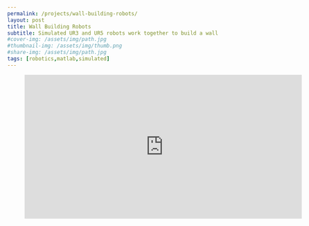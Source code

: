 ```yaml
---
permalink: /projects/wall-building-robots/
layout: post
title: Wall Building Robots
subtitle: Simulated UR3 and UR5 robots work together to build a wall
#cover-img: /assets/img/path.jpg
#thumbnail-img: /assets/img/thumb.png
#share-img: /assets/img/path.jpg
tags: [robotics,matlab,simulated]
---
```


<figure class="video_container">
  <iframe width="640" height="332" src="https://youtu.be/EQaXkzF0dYk" title="YouTube video player" frameborder="0" allow="accelerometer; clipboard-write; encrypted-media; gyroscope; picture-in-picture" allowfullscreen></iframe>
</figure>
